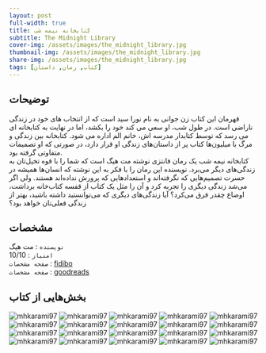 ```yaml
---
layout: post
full-width: true
title: کتابخانه نیمه شب
subtitle: The Midnight Library
cover-img: /assets/images/the_midnight_library.jpg
thumbnail-img: /assets/images/the_midnight_library.jpg
share-img: /assets/images/the_midnight_library.jpg
tags: [کتاب, رمان, داستان]
---
```


## توضیحات
قهرمان این کتاب زن جوانی به نام نورا سید است که از انتخاب های خود در زندگی ناراضی است. در طول شب، او سعی می کند خود را بکشد، اما در نهایت به کتابخانه ای می رسد که توسط کتابدار مدرسه اش، خانم الم اداره می شود. کتابخانه بین زندگی و مرگ با میلیون‌ها کتاب پر از داستان‌های زندگی او قرار دارد، در صورتی که او تصمیمات متفاوتی گرفته بود.  
کتابخانه نیمه شب یک رمان فانتزی نوشته مت هیگ است که شما را با قوه تخیل‌تان به زندگی‌های دیگر می‌برد. نویسنده این رمان را با فکر به این نوشته که انسان‌ها همیشه در حسرت تصمیم‌هایی که نگرفته‌اند و استعدادهایی که پرورش نداده‌اند هستند. ولی اگر می‌شد زندگی دیگری را تجربه کرد و آن را مثل یک کتاب از قفسه کتاب‌خانه برداشت، اوضاع چقدر فرق می‌کرد؟ آیا زندگی‌های دیگری که می‌توانستید داشته باشید، بهتر از زندگی فعلی‌تان خواهد بود؟  

## مشخصات
`نویسنده` : مت هیگ  
`امتیاز` : 10/10  
`صفحه مشخصات` : [fidibo](https://fidibo.com/book/125302-%DA%A9%D8%AA%D8%A7%D8%A8%D8%AE%D8%A7%D9%86-%D9%86%DB%8C%D9%85%D9%87-%D8%B4%D8%A8)  
`صفحه مشخصات` : [goodreads](https://www.goodreads.com/book/show/52578297-the-midnight-library)  


## بخش‌هایی از کتاب
![mhkarami97](/assets/images/lovthe_midnight_library/01.jpg)
![mhkarami97](/assets/images/lovthe_midnight_library/02.jpg)
![mhkarami97](/assets/images/lovthe_midnight_library/03.jpg)
![mhkarami97](/assets/images/lovthe_midnight_library/04.jpg)
![mhkarami97](/assets/images/lovthe_midnight_library/05.jpg)
![mhkarami97](/assets/images/lovthe_midnight_library/06.jpg)
![mhkarami97](/assets/images/lovthe_midnight_library/07.jpg)
![mhkarami97](/assets/images/lovthe_midnight_library/08.jpg)
![mhkarami97](/assets/images/lovthe_midnight_library/09.jpg)
![mhkarami97](/assets/images/lovthe_midnight_library/10.jpg)
![mhkarami97](/assets/images/lovthe_midnight_library/11.jpg)
![mhkarami97](/assets/images/lovthe_midnight_library/12.jpg)
![mhkarami97](/assets/images/lovthe_midnight_library/13.jpg)
![mhkarami97](/assets/images/lovthe_midnight_library/14.jpg)
![mhkarami97](/assets/images/lovthe_midnight_library/15.jpg)
![mhkarami97](/assets/images/lovthe_midnight_library/16.jpg)
![mhkarami97](/assets/images/lovthe_midnight_library/17.jpg)
![mhkarami97](/assets/images/lovthe_midnight_library/18.jpg)
![mhkarami97](/assets/images/lovthe_midnight_library/19.jpg)
![mhkarami97](/assets/images/lovthe_midnight_library/20.jpg)
